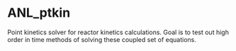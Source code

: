 # ANL_ptkin
Point kinetics solver for reactor kinetics calculations.  Goal is to test out high order in time methods of solving these coupled set of equations.
